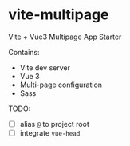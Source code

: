# vite-multipage
Vite + Vue3 Multipage App Starter

Contains:
- Vite dev server
- Vue 3
- Multi-page configuration
- Sass

TODO:
- [ ] alias `@` to project root
- [ ] integrate `vue-head`
